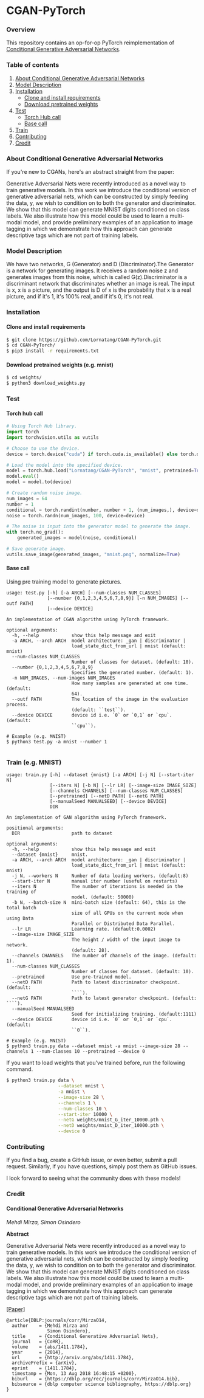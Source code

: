 # CGAN-PyTorch

### Overview

This repository contains an op-for-op PyTorch reimplementation
of [Conditional Generative Adversarial Networks](http://xxx.itp.ac.cn/pdf/1411.1784).

### Table of contents

1. [About Conditional Generative Adversarial Networks](#about-conditional-generative-adversarial-networks)
2. [Model Description](#model-description)
3. [Installation](#installation)
    * [Clone and install requirements](#clone-and-install-requirements)
    * [Download pretrained weights](#download-pretrained-weights-eg-mnist)
4. [Test](#test)
    * [Torch Hub call](#torch-hub-call)
    * [Base call](#base-call)
5. [Train](#train-eg-mnist)
6. [Contributing](#contributing)
7. [Credit](#credit)

### About Conditional Generative Adversarial Networks

If you're new to CGANs, here's an abstract straight from the paper:

Generative Adversarial Nets were recently introduced as a novel way to train generative models. In this work we
introduce the conditional version of generative adversarial nets, which can be constructed by simply feeding the data,
y, we wish to condition on to both the generator and discriminator. We show that this model can generate MNIST digits
conditioned on class labels. We also illustrate how this model could be used to learn a multi-modal model, and provide
preliminary examples of an application to image tagging in which we demonstrate how this approach can generate
descriptive tags which are not part of training labels.

### Model Description

We have two networks, G (Generator) and D (Discriminator).The Generator is a network for generating images. It receives
a random noise z and generates images from this noise, which is called G(z).Discriminator is a discriminant network that
discriminates whether an image is real. The input is x, x is a picture, and the output is D of x is the probability that
x is a real picture, and if it's 1, it's 100% real, and if it's 0, it's not real.

### Installation

#### Clone and install requirements

```bash
$ git clone https://github.com/Lornatang/CGAN-PyTorch.git
$ cd CGAN-PyTorch/
$ pip3 install -r requirements.txt
```

#### Download pretrained weights (e.g. mnist)

```bash
$ cd weights/
$ python3 download_weights.py
```

### Test

#### Torch hub call

```python
# Using Torch Hub library.
import torch
import torchvision.utils as vutils

# Choose to use the device.
device = torch.device("cuda") if torch.cuda.is_available() else torch.device("cpu")

# Load the model into the specified device.
model = torch.hub.load("Lornatang/CGAN-PyTorch", "mnist", pretrained=True, verbose=False)
model.eval()
model = model.to(device)

# Create random noise image.
num_images = 64
number = 1
conditional = torch.randint(number, number + 1, (num_images,), device=device)
noise = torch.randn(num_images, 100, device=device)

# The noise is input into the generator model to generate the image.
with torch.no_grad():
    generated_images = model(noise, conditional)

# Save generate image.
vutils.save_image(generated_images, "mnist.png", normalize=True)
```

#### Base call

Using pre training model to generate pictures.

```text
usage: test.py [-h] [-a ARCH] [--num-classes NUM_CLASSES]
               [--number {0,1,2,3,4,5,6,7,8,9}] [-n NUM_IMAGES] [--outf PATH]
               [--device DEVICE]

An implementation of CGAN algorithm using PyTorch framework.

optional arguments:
  -h, --help            show this help message and exit
  -a ARCH, --arch ARCH  model architecture: _gan | discriminator |
                        load_state_dict_from_url | mnist (default: mnist)
  --num-classes NUM_CLASSES
                        Number of classes for dataset. (default: 10).
  --number {0,1,2,3,4,5,6,7,8,9}
                        Specifies the generated number. (default: 1).
  -n NUM_IMAGES, --num-images NUM_IMAGES
                        How many samples are generated at one time. (default:
                        64).
  --outf PATH           The location of the image in the evaluation process.
                        (default: ``test``).
  --device DEVICE       device id i.e. `0` or `0,1` or `cpu`. (default:
                        ``cpu``).

# Example (e.g. MNIST)
$ python3 test.py -a mnist --number 1
```

<span align="center"><img src="assets/mnist.gif" alt="">
</span>

### Train (e.g. MNIST)

```text
usage: train.py [-h] --dataset {mnist} [-a ARCH] [-j N] [--start-iter N]
                [--iters N] [-b N] [--lr LR] [--image-size IMAGE_SIZE]
                [--channels CHANNELS] [--num-classes NUM_CLASSES]
                [--pretrained] [--netD PATH] [--netG PATH]
                [--manualSeed MANUALSEED] [--device DEVICE]
                DIR

An implementation of GAN algorithm using PyTorch framework.

positional arguments:
  DIR                   path to dataset

optional arguments:
  -h, --help            show this help message and exit
  --dataset {mnist}     mnist.
  -a ARCH, --arch ARCH  model architecture: _gan | discriminator |
                        load_state_dict_from_url | mnist (default: mnist)
  -j N, --workers N     Number of data loading workers. (default:8)
  --start-iter N        manual iter number (useful on restarts)
  --iters N             The number of iterations is needed in the training of
                        model. (default: 50000)
  -b N, --batch-size N  mini-batch size (default: 64), this is the total batch
                        size of all GPUs on the current node when using Data
                        Parallel or Distributed Data Parallel.
  --lr LR               Learning rate. (default:0.0002)
  --image-size IMAGE_SIZE
                        The height / width of the input image to network.
                        (default: 28).
  --channels CHANNELS   The number of channels of the image. (default: 1).
  --num-classes NUM_CLASSES
                        Number of classes for dataset. (default: 10).
  --pretrained          Use pre-trained model.
  --netD PATH           Path to latest discriminator checkpoint. (default:
                        ````).
  --netG PATH           Path to latest generator checkpoint. (default: ````).
  --manualSeed MANUALSEED
                        Seed for initializing training. (default:1111)
  --device DEVICE       device id i.e. `0` or `0,1` or `cpu`. (default:
                        ``0``).

# Example (e.g. MNIST)
$ python3 train.py data --dataset mnist -a mnist --image-size 28 --channels 1 --num-classes 10 --pretrained --device 0
```

If you want to load weights that you've trained before, run the following command.

```bash
$ python3 train.py data \
                   --dataset mnist \
                   -a mnist \
                   --image-size 28 \
                   --channels 1 \
                   --num-classes 10 \
                   --start-iter 10000 \
                   --netG weights/mnist_G_iter_10000.pth \
                   --netD weights/mnist_D_iter_10000.pth \
                   --device 0
```

### Contributing

If you find a bug, create a GitHub issue, or even better, submit a pull request. Similarly, if you have questions,
simply post them as GitHub issues.

I look forward to seeing what the community does with these models!

### Credit

#### Conditional Generative Adversarial Networks

*Mehdi Mirza, Simon Osindero*

**Abstract**

Generative Adversarial Nets were recently introduced as a novel way to train generative models. In this work we
introduce the conditional version of generative adversarial nets, which can be constructed by simply feeding the data,
y, we wish to condition on to both the generator and discriminator. We show that this model can generate MNIST digits
conditioned on class labels. We also illustrate how this model could be used to learn a multi-modal model, and provide
preliminary examples of an application to image tagging in which we demonstrate how this approach can generate
descriptive tags which are not part of training labels.

[[Paper]](http://xxx.itp.ac.cn/pdf/1411.1784)

```
@article{DBLP:journals/corr/MirzaO14,
  author    = {Mehdi Mirza and
               Simon Osindero},
  title     = {Conditional Generative Adversarial Nets},
  journal   = {CoRR},
  volume    = {abs/1411.1784},
  year      = {2014},
  url       = {http://arxiv.org/abs/1411.1784},
  archivePrefix = {arXiv},
  eprint    = {1411.1784},
  timestamp = {Mon, 13 Aug 2018 16:48:15 +0200},
  biburl    = {https://dblp.org/rec/journals/corr/MirzaO14.bib},
  bibsource = {dblp computer science bibliography, https://dblp.org}
}
```